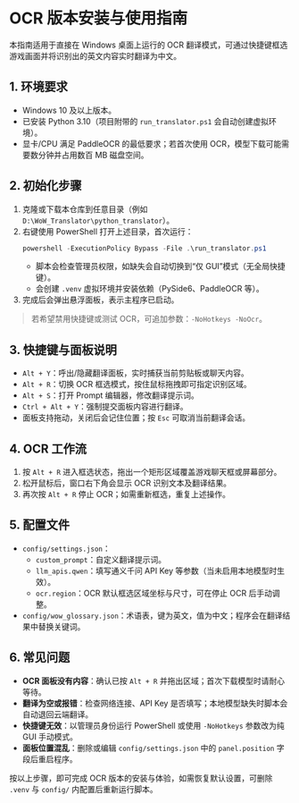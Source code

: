 ﻿# OCR 版本安装与使用指南

本指南适用于直接在 Windows 桌面上运行的 OCR 翻译模式，可通过快捷键框选游戏画面并将识别出的英文内容实时翻译为中文。

## 1. 环境要求

- Windows 10 及以上版本。
- 已安装 Python 3.10（项目附带的 `run_translator.ps1` 会自动创建虚拟环境）。
- 显卡/CPU 满足 PaddleOCR 的最低要求；若首次使用 OCR，模型下载可能需要数分钟并占用数百 MB 磁盘空间。

## 2. 初始化步骤

1. 克隆或下载本仓库到任意目录（例如 `D:\WoW_Translator\python_translator`）。
2. 右键使用 PowerShell 打开上述目录，首次运行：
   ```powershell
   powershell -ExecutionPolicy Bypass -File .\run_translator.ps1
   ```
   - 脚本会检查管理员权限，如缺失会自动切换到“仅 GUI”模式（无全局快捷键）。
   - 会创建 `.venv` 虚拟环境并安装依赖（PySide6、PaddleOCR 等）。
3. 完成后会弹出悬浮面板，表示主程序已启动。

> 若希望禁用快捷键或测试 OCR，可追加参数：`-NoHotkeys -NoOcr`。

## 3. 快捷键与面板说明

- `Alt + Y`：呼出/隐藏翻译面板，实时捕获当前剪贴板或聊天内容。
- `Alt + R`：切换 OCR 框选模式，按住鼠标拖拽即可指定识别区域。
- `Alt + S`：打开 Prompt 编辑器，修改翻译提示词。
- `Ctrl + Alt + Y`：强制提交面板内容进行翻译。
- 面板支持拖动，关闭后会记住位置；按 `Esc` 可取消当前翻译会话。

## 4. OCR 工作流

1. 按 `Alt + R` 进入框选状态，拖出一个矩形区域覆盖游戏聊天框或屏幕部分。
2. 松开鼠标后，窗口右下角会显示 OCR 识别文本及翻译结果。
3. 再次按 `Alt + R` 停止 OCR；如需重新框选，重复上述操作。

## 5. 配置文件

- `config/settings.json`：
  - `custom_prompt`：自定义翻译提示词。
  - `llm_apis.qwen`：填写通义千问 API Key 等参数（当未启用本地模型时生效）。
  - `ocr.region`：OCR 默认框选区域坐标与尺寸，可在停止 OCR 后手动调整。
- `config/wow_glossary.json`：术语表，键为英文，值为中文；程序会在翻译结果中替换关键词。

## 6. 常见问题

- **OCR 面板没有内容**：确认已按 `Alt + R` 并拖出区域；首次下载模型时请耐心等待。
- **翻译为空或报错**：检查网络连接、API Key 是否填写；本地模型缺失时脚本会自动退回云端翻译。
- **快捷键无效**：以管理员身份运行 PowerShell 或使用 `-NoHotkeys` 参数改为纯 GUI 手动模式。
- **面板位置混乱**：删除或编辑 `config/settings.json` 中的 `panel.position` 字段后重启程序。

按以上步骤，即可完成 OCR 版本的安装与体验，如需恢复默认设置，可删除 `.venv` 与 `config/` 内配置后重新运行脚本。
